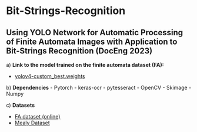 # Bit-Strings-Recognition
## Using YOLO Network for Automatic Processing of Finite Automata Images with Application to Bit-Strings Recognition (DocEng 2023)

a) **Link to the model trained on the finite automata dataset (FA):**
  - [yolov4-custom_best.weights](https://drive.google.com/file/d/1ooemXWBQRn9GcELqKGL3PP-XBlGmB27S/view?usp=sharing)
    
b) **Dependencies**
    - Pytorch
    - keras-ocr
    - pytesseract
    - OpenCV
    - Skimage
    - Numpy
    
 c) **Datasets**
   - [FA dataset (online)](https://cmp.felk.cvut.cz/~breslmar/finite_automata/)
   - [Mealy Dataset](https://drive.google.com/drive/folders/1uFVDmvQX9JUJBh1ankbBYUGwrRY__FTm?usp=sharing)
